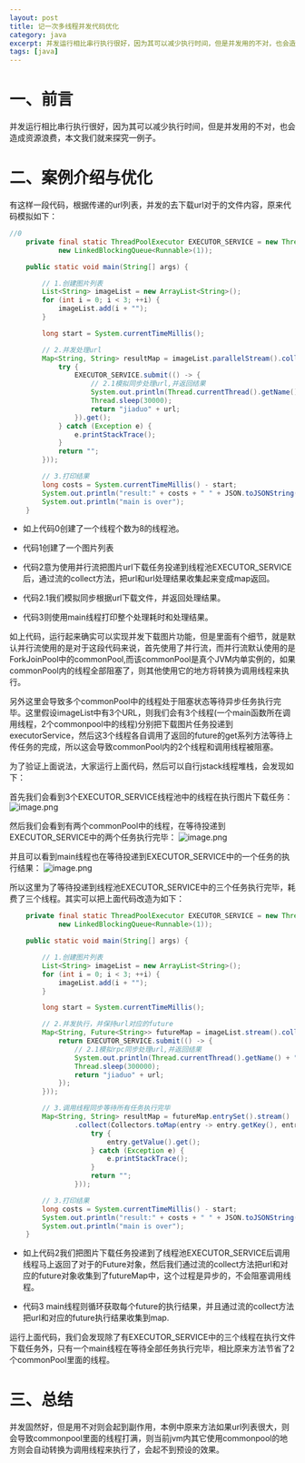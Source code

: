 ```yaml
---
layout: post
title: 记一次多线程并发代码优化
category: java
excerpt: 并发运行相比串行执行很好，因为其可以减少执行时间，但是并发用的不对，也会造成资源浪费，本文我们就来探究一例子。
tags: [java]
---
```


# 一、前言
并发运行相比串行执行很好，因为其可以减少执行时间，但是并发用的不对，也会造成资源浪费，本文我们就来探究一例子。

# 二、案例介绍与优化
有这样一段代码，根据传递的url列表，并发的去下载url对于的文件内容，原来代码模拟如下：
```Java
//0
	private final static ThreadPoolExecutor EXECUTOR_SERVICE = new ThreadPoolExecutor(8, 8, 0L, TimeUnit.MILLISECONDS,
			new LinkedBlockingQueue<Runnable>(1));

	public static void main(String[] args) {

		// 1.创建图片列表
		List<String> imageList = new ArrayList<String>();
		for (int i = 0; i < 3; ++i) {
			imageList.add(i + "");
		}

		long start = System.currentTimeMillis();

		// 2.并发处理url
		Map<String, String> resultMap = imageList.parallelStream().collect(Collectors.toMap(url -> url, url -> {
			try {
				EXECUTOR_SERVICE.submit(() -> {
					// 2.1模拟同步处理url,并返回结果
					System.out.println(Thread.currentThread().getName() + " " + url);
					Thread.sleep(30000);
					return "jiaduo" + url;
				}).get();
			} catch (Exception e) {
				e.printStackTrace();
			}
			return "";
		}));

		// 3.打印结果
		long costs = System.currentTimeMillis() - start;
		System.out.println("result:" + costs + " " + JSON.toJSONString(resultMap));
		System.out.println("main is over");
	}
```

- 如上代码0创建了一个线程个数为8的线程池。
- 代码1创建了一个图片列表
- 代码2意为使用并行流把图片url下载任务投递到线程池EXECUTOR_SERVICE后，通过流的collect方法，把url和url处理结果收集起来变成map返回。

- 代码2.1我们模拟同步根据url下载文件，并返回处理结果。

- 代码3则使用main线程打印整个处理耗时和处理结果。

如上代码，运行起来确实可以实现并发下载图片功能，但是里面有个细节，就是默认并行流使用的是对于这段代码来说，首先使用了并行流，而并行流默认使用的是ForkJoinPool中的commonPool,而该commonPool是真个JVM内单实例的，如果commonPool内的线程全部阻塞了，则其他使用它的地方将转换为调用线程来执行。

另外这里会导致多个commonPool中的线程处于阻塞状态等待异步任务执行完毕。这里假设imageList中有3个URL，则我们会有3个线程(一个main函数所在调用线程，2个commonpool中的线程)分别把下载图片任务投递到executorService，然后这3个线程各自调用了返回的future的get系列方法等待上传任务的完成，所以这会导致commonPool内的2个线程和调用线程被阻塞。

为了验证上面说法，大家运行上面代码，然后可以自行jstack线程堆栈，会发现如下：

首先我们会看到3个EXECUTOR_SERVICE线程池中的线程在执行图片下载任务：
![image.png](https://upload-images.jianshu.io/upload_images/5879294-822a15250d3173f3.png?imageMogr2/auto-orient/strip%7CimageView2/2/w/1240)

然后我们会看到有两个commonPool中的线程，在等待投递到EXECUTOR_SERVICE中的两个任务执行完毕：
![image.png](https://upload-images.jianshu.io/upload_images/5879294-cdd0898130db22b2.png?imageMogr2/auto-orient/strip%7CimageView2/2/w/1240)

并且可以看到main线程也在等待投递到EXECUTOR_SERVICE中的一个任务的执行结果：
![image.png](https://upload-images.jianshu.io/upload_images/5879294-c3abde25f1114055.png?imageMogr2/auto-orient/strip%7CimageView2/2/w/1240)

所以这里为了等待投递到线程池EXECUTOR_SERVICE中的三个任务执行完毕，耗费了三个线程。其实可以把上面代码改造为如下：

```Java
	private final static ThreadPoolExecutor EXECUTOR_SERVICE = new ThreadPoolExecutor(8, 8, 0L, TimeUnit.MILLISECONDS,
			new LinkedBlockingQueue<Runnable>(1));

	public static void main(String[] args) {

		// 1.创建图片列表
		List<String> imageList = new ArrayList<String>();
		for (int i = 0; i < 3; ++i) {
			imageList.add(i + "");
		}

		long start = System.currentTimeMillis();

		// 2.并发执行，并保持url对应的future
		Map<String, Future<String>> futureMap = imageList.stream().collect(Collectors.toMap(url -> url, url -> {
			return EXECUTOR_SERVICE.submit(() -> {
				// 2.1模拟rpc同步处理url,并返回结果
				System.out.println(Thread.currentThread().getName() + " " + url);
				Thread.sleep(300000);
				return "jiaduo" + url;
			});
		}));

		// 3.调用线程同步等待所有任务执行完毕
		Map<String, String> resultMap = futureMap.entrySet().stream()
				.collect(Collectors.toMap(entry -> entry.getKey(), entry -> {
					try {
						entry.getValue().get();
					} catch (Exception e) {
						e.printStackTrace();
					}
					return "";
				}));

		// 3.打印结果
		long costs = System.currentTimeMillis() - start;
		System.out.println("result:" + costs + " " + JSON.toJSONString(resultMap));
		System.out.println("main is over");
	}
```

- 如上代码2我们把图片下载任务投递到了线程池EXECUTOR_SERVICE后调用线程马上返回了对于的Future对象，然后我们通过流的collect方法把url和对应的future对象收集到了futureMap中，这个过程是异步的，不会阻塞调用线程。

- 代码3 main线程则循环获取每个future的执行结果，并且通过流的collect方法把url和对应的future执行结果收集到map.

运行上面代码，我们会发现除了有EXECUTOR_SERVICE中的三个线程在执行文件下载任务外，只有一个main线程在等待全部任务执行完毕，相比原来方法节省了2个commonPool里面的线程。

# 三、总结
并发固然好，但是用不对则会起到副作用，本例中原来方法如果url列表很大，则会导致commonpool里面的线程打满，则当前jvm内其它使用commonpool的地方则会自动转换为调用线程来执行了，会起不到预设的效果。


